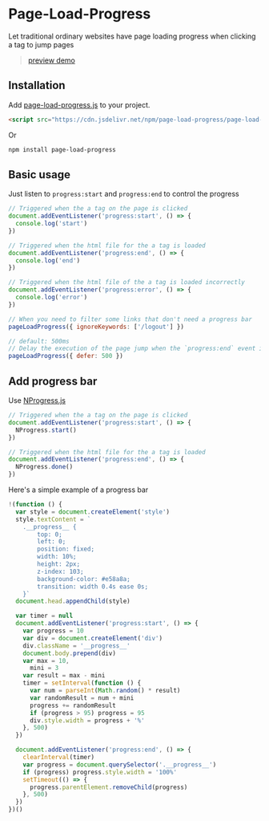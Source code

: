 # Page-Load-Progress

Let traditional ordinary websites have page loading progress when clicking a tag to jump pages

> [preview demo](https://lete114.github.io/page-load-progress/test/index.html)

## Installation

Add [page-load-progress.js](https://cdn.jsdelivr.net/npm/page-load-progress/page-load-progress.min.js) to your project.

```html
<script src="https://cdn.jsdelivr.net/npm/page-load-progress/page-load-progress.min.js"></script>
```

Or

```bash
npm install page-load-progress
```

## Basic usage

Just listen to `progress:start` and `progress:end` to control the progress

```js
// Triggered when the a tag on the page is clicked
document.addEventListener('progress:start', () => {
  console.log('start')
})

// Triggered when the html file for the a tag is loaded
document.addEventListener('progress:end', () => {
  console.log('end')
})

// Triggered when the html file of the a tag is loaded incorrectly
document.addEventListener('progress:error', () => {
  console.log('error')
})

// When you need to filter some links that don't need a progress bar
pageLoadProgress({ ignoreKeywords: ['/logout'] })

// default: 500ms
// Delay the execution of the page jump when the `progress:end` event is triggered (used to wait for the progress bar to reach 100% animation effect)
pageLoadProgress({ defer: 500 })
```

## Add progress bar

Use [NProgress.js](https://github.com/rstacruz/nprogress/)

```js
// Triggered when the a tag on the page is clicked
document.addEventListener('progress:start', () => {
  NProgress.start()
})

// Triggered when the html file for the a tag is loaded
document.addEventListener('progress:end', () => {
  NProgress.done()
})
```

Here's a simple example of a progress bar

```js
!(function () {
  var style = document.createElement('style')
  style.textContent = `
    .__progress__ {
        top: 0; 
        left: 0;
        position: fixed;
        width: 10%;
        height: 2px;
        z-index: 103;
        background-color: #e58a8a;
        transition: width 0.4s ease 0s;
    }`
  document.head.appendChild(style)

  var timer = null
  document.addEventListener('progress:start', () => {
    var progress = 10
    var div = document.createElement('div')
    div.className = '__progress__'
    document.body.prepend(div)
    var max = 10,
      mini = 3
    var result = max - mini
    timer = setInterval(function () {
      var num = parseInt(Math.random() * result)
      var randomResult = num + mini
      progress += randomResult
      if (progress > 95) progress = 95
      div.style.width = progress + '%'
    }, 500)
  })

  document.addEventListener('progress:end', () => {
    clearInterval(timer)
    var progress = document.querySelector('.__progress__')
    if (progress) progress.style.width = '100%'
    setTimeout(() => {
      progress.parentElement.removeChild(progress)
    }, 500)
  })
})()
```
